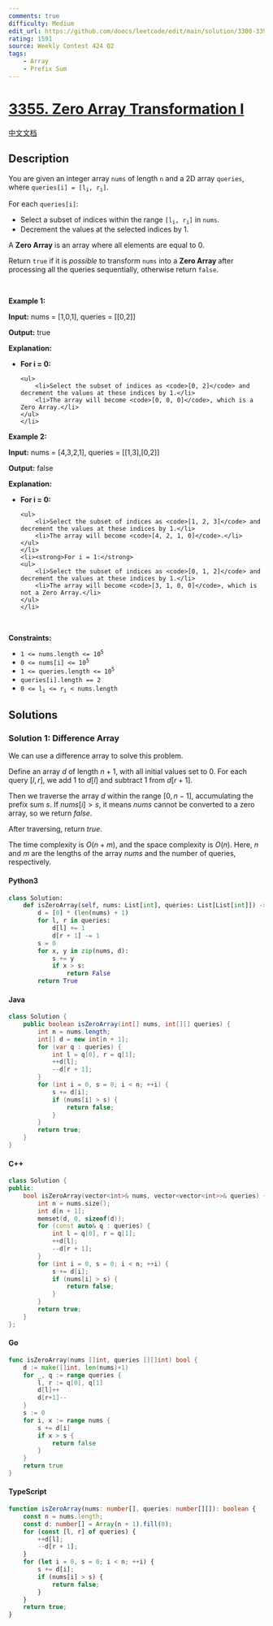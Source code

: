 ```yaml
---
comments: true
difficulty: Medium
edit_url: https://github.com/doocs/leetcode/edit/main/solution/3300-3399/3355.Zero%20Array%20Transformation%20I/README_EN.md
rating: 1591
source: Weekly Contest 424 Q2
tags:
    - Array
    - Prefix Sum
---
```


<!-- problem:start -->

# [3355. Zero Array Transformation I](https://leetcode.com/problems/zero-array-transformation-i)

[中文文档](/solution/3300-3399/3355.Zero%20Array%20Transformation%20I/README.md)

## Description

<!-- description:start -->

<p>You are given an integer array <code>nums</code> of length <code>n</code> and a 2D array <code>queries</code>, where <code>queries[i] = [l<sub>i</sub>, r<sub>i</sub>]</code>.</p>

<p>For each <code>queries[i]</code>:</p>

<ul>
	<li>Select a <span data-keyword="subset">subset</span> of indices within the range <code>[l<sub>i</sub>, r<sub>i</sub>]</code> in <code>nums</code>.</li>
	<li>Decrement the values at the selected indices by 1.</li>
</ul>

<p>A <strong>Zero Array</strong> is an array where all elements are equal to 0.</p>

<p>Return <code>true</code> if it is <em>possible</em> to transform <code>nums</code> into a <strong>Zero Array </strong>after processing all the queries sequentially, otherwise return <code>false</code>.</p>

<p>&nbsp;</p>
<p><strong class="example">Example 1:</strong></p>

<div class="example-block">
<p><strong>Input:</strong> <span class="example-io">nums = [1,0,1], queries = [[0,2]]</span></p>

<p><strong>Output:</strong> <span class="example-io">true</span></p>

<p><strong>Explanation:</strong></p>

<ul>
	<li><strong>For i = 0:</strong>

    <ul>
    	<li>Select the subset of indices as <code>[0, 2]</code> and decrement the values at these indices by 1.</li>
    	<li>The array will become <code>[0, 0, 0]</code>, which is a Zero Array.</li>
    </ul>
    </li>

</ul>
</div>

<p><strong class="example">Example 2:</strong></p>

<div class="example-block">
<p><strong>Input:</strong> <span class="example-io">nums = [4,3,2,1], queries = [[1,3],[0,2]]</span></p>

<p><strong>Output:</strong> <span class="example-io">false</span></p>

<p><strong>Explanation:</strong></p>

<ul>
	<li><strong>For i = 0:</strong>

    <ul>
    	<li>Select the subset of indices as <code>[1, 2, 3]</code> and decrement the values at these indices by 1.</li>
    	<li>The array will become <code>[4, 2, 1, 0]</code>.</li>
    </ul>
    </li>
    <li><strong>For i = 1:</strong>
    <ul>
    	<li>Select the subset of indices as <code>[0, 1, 2]</code> and decrement the values at these indices by 1.</li>
    	<li>The array will become <code>[3, 1, 0, 0]</code>, which is not a Zero Array.</li>
    </ul>
    </li>

</ul>
</div>

<p>&nbsp;</p>
<p><strong>Constraints:</strong></p>

<ul>
	<li><code>1 &lt;= nums.length &lt;= 10<sup>5</sup></code></li>
	<li><code>0 &lt;= nums[i] &lt;= 10<sup>5</sup></code></li>
	<li><code>1 &lt;= queries.length &lt;= 10<sup>5</sup></code></li>
	<li><code>queries[i].length == 2</code></li>
	<li><code>0 &lt;= l<sub>i</sub> &lt;= r<sub>i</sub> &lt; nums.length</code></li>
</ul>

<!-- description:end -->

## Solutions

<!-- solution:start -->

### Solution 1: Difference Array

We can use a difference array to solve this problem.

Define an array $d$ of length $n + 1$, with all initial values set to $0$. For each query $[l, r]$, we add $1$ to $d[l]$ and subtract $1$ from $d[r + 1]$.

Then we traverse the array $d$ within the range $[0, n - 1]$, accumulating the prefix sum $s$. If $\textit{nums}[i] > s$, it means $\textit{nums}$ cannot be converted to a zero array, so we return $\textit{false}$.

After traversing, return $\textit{true}$.

The time complexity is $O(n + m)$, and the space complexity is $O(n)$. Here, $n$ and $m$ are the lengths of the array $\textit{nums}$ and the number of queries, respectively.

<!-- tabs:start -->

#### Python3

```python
class Solution:
    def isZeroArray(self, nums: List[int], queries: List[List[int]]) -> bool:
        d = [0] * (len(nums) + 1)
        for l, r in queries:
            d[l] += 1
            d[r + 1] -= 1
        s = 0
        for x, y in zip(nums, d):
            s += y
            if x > s:
                return False
        return True
```

#### Java

```java
class Solution {
    public boolean isZeroArray(int[] nums, int[][] queries) {
        int n = nums.length;
        int[] d = new int[n + 1];
        for (var q : queries) {
            int l = q[0], r = q[1];
            ++d[l];
            --d[r + 1];
        }
        for (int i = 0, s = 0; i < n; ++i) {
            s += d[i];
            if (nums[i] > s) {
                return false;
            }
        }
        return true;
    }
}
```

#### C++

```cpp
class Solution {
public:
    bool isZeroArray(vector<int>& nums, vector<vector<int>>& queries) {
        int n = nums.size();
        int d[n + 1];
        memset(d, 0, sizeof(d));
        for (const auto& q : queries) {
            int l = q[0], r = q[1];
            ++d[l];
            --d[r + 1];
        }
        for (int i = 0, s = 0; i < n; ++i) {
            s += d[i];
            if (nums[i] > s) {
                return false;
            }
        }
        return true;
    }
};
```

#### Go

```go
func isZeroArray(nums []int, queries [][]int) bool {
	d := make([]int, len(nums)+1)
	for _, q := range queries {
		l, r := q[0], q[1]
		d[l]++
		d[r+1]--
	}
	s := 0
	for i, x := range nums {
		s += d[i]
		if x > s {
			return false
		}
	}
	return true
}
```

#### TypeScript

```ts
function isZeroArray(nums: number[], queries: number[][]): boolean {
    const n = nums.length;
    const d: number[] = Array(n + 1).fill(0);
    for (const [l, r] of queries) {
        ++d[l];
        --d[r + 1];
    }
    for (let i = 0, s = 0; i < n; ++i) {
        s += d[i];
        if (nums[i] > s) {
            return false;
        }
    }
    return true;
}
```

<!-- tabs:end -->

<!-- solution:end -->

<!-- problem:end -->
